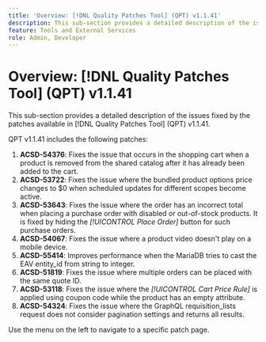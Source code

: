 ```yaml
---
title: 'Overview: [!DNL Quality Patches Tool] (QPT) v1.1.41'
description: This sub-section provides a detailed description of the issues fixed by the patches available in [!DNL Quality Patches Tool] (QPT) v1.1.41.
feature: Tools and External Services
role: Admin, Developer
---
```

# Overview: [!DNL Quality Patches Tool] (QPT) v1.1.41

This sub-section provides a detailed description of the issues fixed by the patches available in [!DNL Quality Patches Tool] (QPT) v1.1.41.

QPT v1.1.41 includes the following patches:

1. **ACSD-54376**: Fixes the issue that occurs in the shopping cart when a product is removed from the shared catalog after it has already been added to the cart.
1.  **ACSD-53722**: Fixes the issue where the bundled product options price changes to $0 when scheduled updates for different scopes become active.
1. **ACSD-53643**: Fixes the issue where the order has an incorrect total when placing a purchase order with disabled or out-of-stock products. It is fixed by hiding the *[!UICONTROL Place Order]* button for such purchase orders.
1. **ACSD-54067**: Fixes the issue where a product video doesn't play on a mobile device.
1. **ACSD-55414**: Improves performance when the MariaDB tries to cast the EAV entity_id from string to integer.
1. **ACSD-51819**: Fixes the issue where multiple orders can be placed with the same quote ID.
1. **ACSD-53118**: Fixes the issue where the *[!UICONTROL Cart Price Rule]* is applied using coupon code while the product has an empty attribute.
1. **ACSD-54324**: Fixes the issue where the GraphQL requisition_lists request does not consider pagination settings and returns all results.

Use the menu on the left to navigate to a specific patch page.
